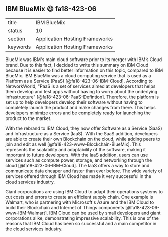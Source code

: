 ## IBM BlueMix :smiley: fa18-423-06


|          |                                |
| -------- | ------------------------------ |
| title    | IBM BlueMix                    | 
| status   | 10                             |
| section  | Application Hosting Frameworks |
| keywords | Application Hosting Frameworks |

BlueMix was IBM's main cloud software prior to its merger with IBM’s Cloud brand. Due to this fact, I decided to write this summary on IBM Cloud because it is easier to find better information on this topic, compared to IBM BlueMix. IBM BlueMix was a cloud computing service that is used as a Platform as a Service (PaaS) [@fa18-423-06-IBM-Cloud]. According to NetworkWorld, "PaaS is a set of services aimed at developers that helps them develop and test apps without having to worry about the underlying infrastructure" [@fa18-423-06-PaaS-Defintion]. Therefore, the platform is set up to help developers develop their software without having to completely launch the product and make changes from there. This helps developers minimize errors and be completely ready for launching the product to the market.

With the rebrand to IBM Cloud, they now offer Software as a Service (SaaS) and Infrastructure as a Service (IaaS). With the SaaS addition, developers are able to create their own Blockchain on the cloud, while adding peers to join and edit as well [@fa18-423-www-Blockchain-BlueMix]. This represents the scalability and adaptability of the software, making it important to future developers. With the IaaS addition, users can use services such as compute power, storage, and networking through the cloud [@fa18-423-06-IBM-Cloud]. The IaaS offers a way to store and communicate data cheaper and faster than ever before. The wide variety of services offered through IBM Cloud has made it very successful in the cloud services industry.

Giant corporations are using IBM Cloud to adapt their operations systems to cut costs and errors to create an efficient supply chain. One example is Walmart, who is partnering with Microsoft's Azure and the IBM Cloud to build their Blockchain and Internet of Things components [@fa18-423-06-www-IBM-Walmart]. IBM Cloud can be used by small developers and giant corporations alike, demonstrating impressive scalability. This is one of the reasons that IBM Cloud has been so successful and a main competitor in the cloud services industry.




